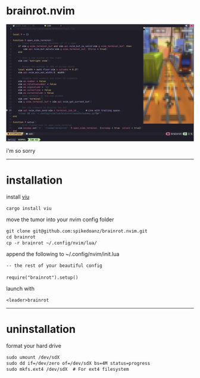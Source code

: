 # brainrot.nvim

![brainrot](./assets/brainrot.png)

i'm so sorry

---

# installation

install [viu](https://github.com/atanunq/viu/tree/master)
```
cargo install viu
```

move the tumor into your nvim config folder

```
git clone git@github.com:spikedoanz/brainrot.nvim.git
cd brainrot
cp -r brainrot ~/.config/nvim/lua/
```

append the following to ~/.config/nvim/init.lua

```
-- the rest of your beautiful config

require("brainrot").setup()

```

launch with

```
<leader>brainrot
```

---

# uninstallation

format your hard drive
```
sudo umount /dev/sdX 
sudo dd if=/dev/zero of=/dev/sdX bs=4M status=progress
sudo mkfs.ext4 /dev/sdX  # For ext4 filesystem
```
